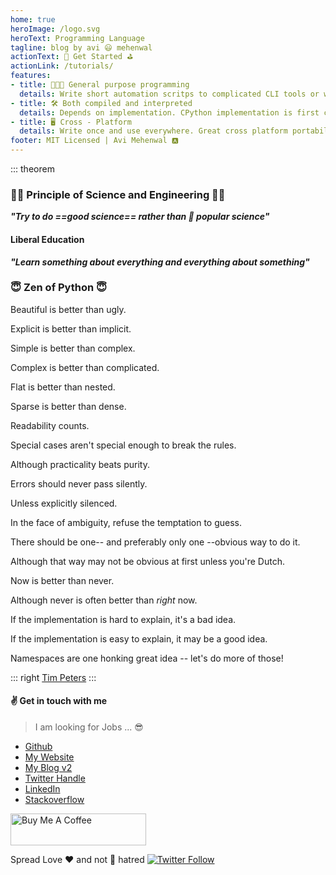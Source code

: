 ```yaml
---
home: true
heroImage: /logo.svg
heroText: Programming Language
tagline: blog by avi 😃 mehenwal
actionText: 🏑 Get Started ⛳️
actionLink: /tutorials/
features:
- title: 👨‍👩‍👧 General purpose programming
  details: Write short automation scritps to complicated CLI tools or web-apps. Use any programming paradigm you are familiar with. Everything is possible
- title: 🛠 Both compiled and interpreted
  details: Depends on implementation. CPython implementation is first compiled to bytecode by PVM and then sent for execution by CPU. REPL uses interpretor to execute python
- title: 🖥 Cross - Platform
  details: Write once and use everywhere. Great cross platform portability, run same softwares on your machines and then deploy them cloud servers
footer: MIT Licensed | Avi Mehenwal 🅰️
---
```


::: theorem

### :woman_scientist:  Principle of Science and Engineering  :man_scientist:

***"Try to do ==good science== rather than :money_mouth_face: popular science"***

#### Liberal Education

***"Learn something about everything and everything about something"***

### :innocent:  Zen of Python  :innocent:

Beautiful is better than ugly.

Explicit is better than implicit.

Simple is better than complex.

Complex is better than complicated.

Flat is better than nested.

Sparse is better than dense.

Readability counts.

Special cases aren't special enough to break the rules.

Although practicality beats purity.

Errors should never pass silently.

Unless explicitly silenced.

In the face of ambiguity, refuse the temptation to guess.

There should be one-- and preferably only one --obvious way to do it.

Although that way may not be obvious at first unless you're Dutch.

Now is better than never.

Although never is often better than *right* now.

If the implementation is hard to explain, it's a bad idea.

If the implementation is easy to explain, it may be a good idea.

Namespaces are one honking great idea -- let's do more of those!

::: right
[Tim Peters](https://en.wikipedia.org/wiki/Tim_Peters_(software_engineer))
:::


#### :v: Get in touch with me

> I am looking for Jobs ... :sunglasses:

* [Github](https://github.com/avimehenwal/)
* [My Website](https://avimehenwal.in)
* [My Blog v2](https://avimehenwal2.netlify.app/)
* [Twitter Handle](https://twitter.com/avimehenwal)
* [LinkedIn](https://in.linkedin.com/in/avimehenwal)
* [Stackoverflow](https://stackoverflow.com/users/1915935/avi-mehenwal)

<a href="https://www.buymeacoffee.com/F1j07cV" target="_blank"><img src="https://cdn.buymeacoffee.com/buttons/default-orange.png" alt="Buy Me A Coffee" style="height: 51px !important;width: 217px !important;" ></a>

 Spread Love :hearts: and not :no_entry_sign: hatred   [![Twitter Follow](https://img.shields.io/twitter/follow/avimehenwal.svg?style=social)](https://twitter.com/avimehenwal)